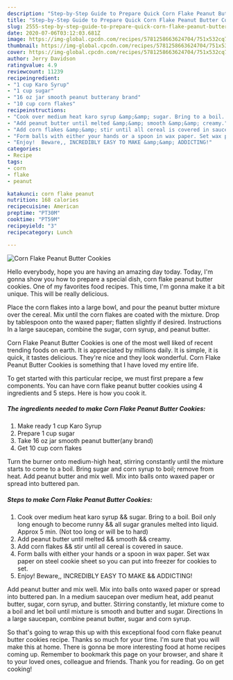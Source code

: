 ```yaml
---
description: "Step-by-Step Guide to Prepare Quick Corn Flake Peanut Butter Cookies"
title: "Step-by-Step Guide to Prepare Quick Corn Flake Peanut Butter Cookies"
slug: 2555-step-by-step-guide-to-prepare-quick-corn-flake-peanut-butter-cookies
date: 2020-07-06T03:12:03.681Z
image: https://img-global.cpcdn.com/recipes/5781258663624704/751x532cq70/corn-flake-peanut-butter-cookies-recipe-main-photo.jpg
thumbnail: https://img-global.cpcdn.com/recipes/5781258663624704/751x532cq70/corn-flake-peanut-butter-cookies-recipe-main-photo.jpg
cover: https://img-global.cpcdn.com/recipes/5781258663624704/751x532cq70/corn-flake-peanut-butter-cookies-recipe-main-photo.jpg
author: Jerry Davidson
ratingvalue: 4.9
reviewcount: 11239
recipeingredient:
- "1 cup Karo Syrup"
- "1 cup sugar"
- "16 oz jar smooth peanut butterany brand"
- "10 cup corn flakes"
recipeinstructions:
- "Cook over medium heat karo syrup &amp;&amp; sugar. Bring to a boil. Boil only long enough to become runny &amp;&amp; all sugar granules melted into liquid. Approx 5 min. (Not too long or will be to hard)"
- "Add peanut butter until melted &amp;&amp; smooth &amp;&amp; creamy."
- "Add corn flakes &amp;&amp; stir until all cereal is covered in sauce."
- "Form balls with either your hands or a spoon in wax paper. Set wax paper on steel cookie sheet so you can put into freezer for cookies to set."
- "Enjoy!  Beware,, INCREDIBLY EASY TO MAKE &amp;&amp; ADDICTING!"
categories:
- Recipe
tags:
- corn
- flake
- peanut

katakunci: corn flake peanut 
nutrition: 168 calories
recipecuisine: American
preptime: "PT30M"
cooktime: "PT59M"
recipeyield: "3"
recipecategory: Lunch

---
```



![Corn Flake Peanut Butter Cookies](https://img-global.cpcdn.com/recipes/5781258663624704/751x532cq70/corn-flake-peanut-butter-cookies-recipe-main-photo.jpg)

Hello everybody, hope you are having an amazing day today. Today, I'm gonna show you how to prepare a special dish, corn flake peanut butter cookies. One of my favorites food recipes. This time, I'm gonna make it a bit unique. This will be really delicious.

Place the corn flakes into a large bowl, and pour the peanut butter mixture over the cereal. Mix until the corn flakes are coated with the mixture. Drop by tablespoon onto the waxed paper; flatten slightly if desired. Instructions In a large saucepan, combine the sugar, corn syrup, and peanut butter.

Corn Flake Peanut Butter Cookies is one of the most well liked of recent trending foods on earth. It is appreciated by millions daily. It is simple, it is quick, it tastes delicious. They're nice and they look wonderful. Corn Flake Peanut Butter Cookies is something that I have loved my entire life.


To get started with this particular recipe, we must first prepare a few components. You can have corn flake peanut butter cookies using 4 ingredients and 5 steps. Here is how you cook it.

<!--inarticleads1-->

##### The ingredients needed to make Corn Flake Peanut Butter Cookies:

1. Make ready 1 cup Karo Syrup
1. Prepare 1 cup sugar
1. Take 16 oz jar smooth peanut butter(any brand)
1. Get 10 cup corn flakes


Turn the burner onto medium-high heat, stirring constantly until the mixture starts to come to a boil. Bring sugar and corn syrup to boil; remove from heat. Add peanut butter and mix well. Mix into balls onto waxed paper or spread into buttered pan. 

<!--inarticleads2-->

##### Steps to make Corn Flake Peanut Butter Cookies:

1. Cook over medium heat karo syrup &amp;&amp; sugar. Bring to a boil. Boil only long enough to become runny &amp;&amp; all sugar granules melted into liquid. Approx 5 min. (Not too long or will be to hard)
1. Add peanut butter until melted &amp;&amp; smooth &amp;&amp; creamy.
1. Add corn flakes &amp;&amp; stir until all cereal is covered in sauce.
1. Form balls with either your hands or a spoon in wax paper. Set wax paper on steel cookie sheet so you can put into freezer for cookies to set.
1. Enjoy!  Beware,, INCREDIBLY EASY TO MAKE &amp;&amp; ADDICTING!


Add peanut butter and mix well. Mix into balls onto waxed paper or spread into buttered pan. In a medium saucepan over medium heat, add peanut butter, sugar, corn syrup, and butter. Stirring constantly, let mixture come to a boil and let boil until mixture is smooth and butter and sugar. Directions In a large saucepan, combine peanut butter, sugar and corn syrup. 

So that's going to wrap this up with this exceptional food corn flake peanut butter cookies recipe. Thanks so much for your time. I'm sure that you will make this at home. There is gonna be more interesting food at home recipes coming up. Remember to bookmark this page on your browser, and share it to your loved ones, colleague and friends. Thank you for reading. Go on get cooking!
